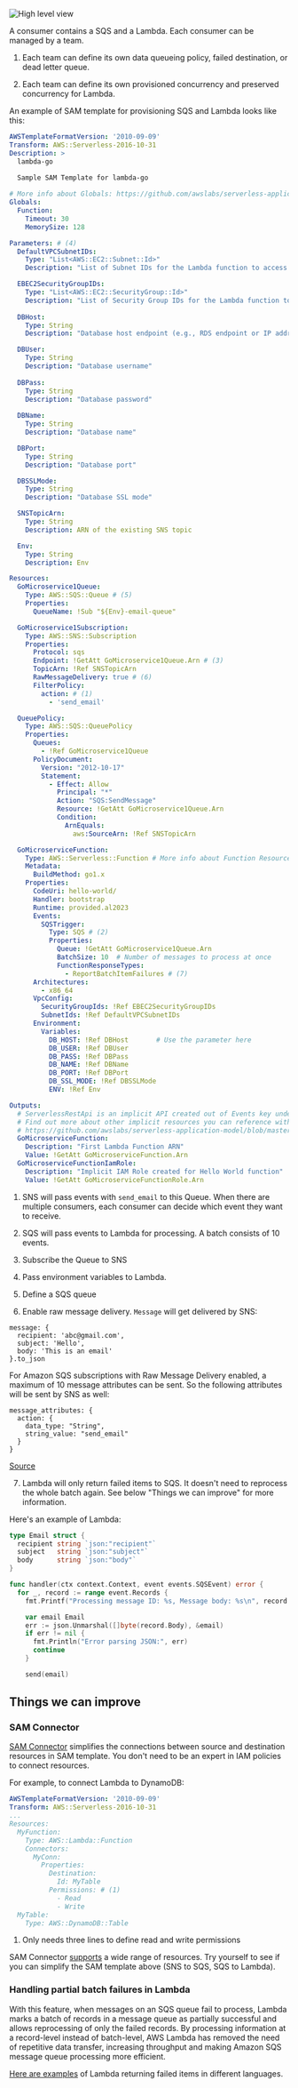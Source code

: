 ![High level view](images/high-level.png "High level view")

A consumer contains a SQS and a Lambda. Each consumer can be managed by a team.

1. Each team can define its own data queueing policy, failed destination, or dead letter queue.

2. Each team can define its own provisioned concurrency and preserved concurrency for Lambda.

An example of SAM template for provisioning SQS and Lambda looks like this:

``` yaml linenums="1" title="template.yaml" hl_lines="14-53 57 65 66 67 69 70 98-101 103"
AWSTemplateFormatVersion: '2010-09-09'
Transform: AWS::Serverless-2016-10-31
Description: >
  lambda-go
  
  Sample SAM Template for lambda-go

# More info about Globals: https://github.com/awslabs/serverless-application-model/blob/master/docs/globals.rst
Globals:
  Function:
    Timeout: 30
    MemorySize: 128

Parameters: # (4)
  DefaultVPCSubnetIDs:
    Type: "List<AWS::EC2::Subnet::Id>"
    Description: "List of Subnet IDs for the Lambda function to access resources within a VPC"

  EBEC2SecurityGroupIDs:
    Type: "List<AWS::EC2::SecurityGroup::Id>"
    Description: "List of Security Group IDs for the Lambda function to control network access"
  
  DBHost:
    Type: String
    Description: "Database host endpoint (e.g., RDS endpoint or IP address)"

  DBUser:
    Type: String
    Description: "Database username"
  
  DBPass:
    Type: String
    Description: "Database password"
  
  DBName:
    Type: String
    Description: "Database name"

  DBPort:
    Type: String
    Description: "Database port"

  DBSSLMode:
    Type: String
    Description: "Database SSL mode"

  SNSTopicArn:
    Type: String
    Description: ARN of the existing SNS topic

  Env:
    Type: String
    Description: Env

Resources:
  GoMicroservice1Queue:
    Type: AWS::SQS::Queue # (5)
    Properties:
      QueueName: !Sub "${Env}-email-queue"

  GoMicroservice1Subscription:
    Type: AWS::SNS::Subscription
    Properties:
      Protocol: sqs
      Endpoint: !GetAtt GoMicroservice1Queue.Arn # (3)
      TopicArn: !Ref SNSTopicArn
      RawMessageDelivery: true # (6)
      FilterPolicy:
        action: # (1)
          - 'send_email'

  QueuePolicy:
    Type: AWS::SQS::QueuePolicy
    Properties:
      Queues:
        - !Ref GoMicroservice1Queue
      PolicyDocument:
        Version: "2012-10-17"
        Statement:
          - Effect: Allow
            Principal: "*"
            Action: "SQS:SendMessage"
            Resource: !GetAtt GoMicroservice1Queue.Arn
            Condition:
              ArnEquals:
                aws:SourceArn: !Ref SNSTopicArn

  GoMicroserviceFunction:
    Type: AWS::Serverless::Function # More info about Function Resource: https://github.com/awslabs/serverless-application-model/blob/master/versions/2016-10-31.md#awsserverlessfunction
    Metadata:
      BuildMethod: go1.x
    Properties:
      CodeUri: hello-world/
      Handler: bootstrap
      Runtime: provided.al2023
      Events:
        SQSTrigger:
          Type: SQS # (2)
          Properties:
            Queue: !GetAtt GoMicroservice1Queue.Arn
            BatchSize: 10  # Number of messages to process at once
            FunctionResponseTypes:
              - ReportBatchItemFailures # (7)
      Architectures:
        - x86_64
      VpcConfig:
        SecurityGroupIds: !Ref EBEC2SecurityGroupIDs
        SubnetIds: !Ref DefaultVPCSubnetIDs
      Environment:
        Variables:
          DB_HOST: !Ref DBHost       # Use the parameter here
          DB_USER: !Ref DBUser
          DB_PASS: !Ref DBPass
          DB_NAME: !Ref DBName
          DB_PORT: !Ref DBPort
          DB_SSL_MODE: !Ref DBSSLMode
          ENV: !Ref Env

Outputs:
  # ServerlessRestApi is an implicit API created out of Events key under Serverless::Function
  # Find out more about other implicit resources you can reference within SAM
  # https://github.com/awslabs/serverless-application-model/blob/master/docs/internals/generated_resources.rst#api
  GoMicroserviceFunction:
    Description: "First Lambda Function ARN"
    Value: !GetAtt GoMicroserviceFunction.Arn
  GoMicroserviceFunctionIamRole:
    Description: "Implicit IAM Role created for Hello World function"
    Value: !GetAtt GoMicroserviceFunctionRole.Arn
```

1. SNS will pass events with `send_email` to this Queue. When there are multiple consumers, each consumer can decide which event they want to receive.

2. SQS will pass events to Lambda for processing. A batch consists of 10 events.

3. Subscribe the Queue to SNS

4. Pass environment variables to Lambda.

5. Define a SQS queue

6. Enable raw message delivery. `Message` will get delivered by SNS:
```
message: {
  recipient: 'abc@gmail.com',
  subject: 'Hello',
  body: 'This is an email'
}.to_json
```
For Amazon SQS subscriptions with Raw Message Delivery enabled, a maximum of 10 message attributes can be sent.
So the following attributes will be sent by SNS as well:
```
message_attributes: {
  action: {
    data_type: "String",
    string_value: "send_email"
  }
}
```
[Source](https://docs.aws.amazon.com/sns/latest/dg/sns-large-payload-raw-message-delivery.html#message-atttributes-raw-message-delivery-sqs)

7. Lambda will only return failed items to SQS. It doesn't need to reprocess the whole batch again. See below "Things we can improve" for more information.

Here's an example of Lambda:

``` go linenums="1" title="main.go"
type Email struct {
  recipient string `json:"recipient"`
  subject   string `json:"subject"`
  body      string `json:"body"`
}

func handler(ctx context.Context, event events.SQSEvent) error {
  for _, record := range event.Records {
    fmt.Printf("Processing message ID: %s, Message body: %s\n", record.MessageId, record.Body)

    var email Email
    err := json.Unmarshal([]byte(record.Body), &email)
    if err != nil {
      fmt.Println("Error parsing JSON:", err)
      continue
    }

    send(email)
```

## Things we can improve
### SAM Connector

[SAM Connector](https://aws.amazon.com/about-aws/whats-new/2022/10/aws-sam-serverless-connectors/) simplifies the connections between source and destination resources in SAM template. You don't need to be an expert in
IAM policies to connect resources.

For example, to connect Lambda to DynamoDB:

``` yaml linenums="1" title="template.yml" hl_lines="12-14"
AWSTemplateFormatVersion: '2010-09-09'
Transform: AWS::Serverless-2016-10-31
...
Resources:
  MyFunction:
    Type: AWS::Lambda::Function
    Connectors:
      MyConn:
        Properties:
          Destination:
            Id: MyTable
          Permissions: # (1)
            - Read
            - Write
  MyTable:
    Type: AWS::DynamoDB::Table
```

1. Only needs three lines to define read and write permissions

SAM Connector [supports](https://docs.aws.amazon.com/serverless-application-model/latest/developerguide/reference-sam-connector.html) a wide range of resources. Try yourself to see if you can simplify the SAM template above (SNS to SQS, SQS to Lambda).

### Handling partial batch failures in Lambda

With this feature, when messages on an SQS queue fail to process, Lambda marks a batch of records in a message queue as partially successful and allows reprocessing of only the failed records. By processing information at a record-level instead of batch-level, AWS Lambda has removed the need of repetitive data transfer, increasing throughput and making Amazon SQS message queue processing more efficient.

[Here are examples](https://serverlessland.com/snippets/lambda-function-sqs-report-batch-item-failures) of Lambda returning failed items in different languages.